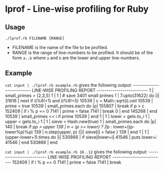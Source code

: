 lprof - Line-wise profiling for Ruby
====================================

Usage
-----

    ./lprof.rb FILENAME [RANGE]

* FILENAME is the name of the file to be profiled.
* RANGE is the range of line-numbers to be profiled. It should be of the form `a..b` where `a` and `b` are the lower and upper line-numbers.

Example
-------

`cat input | ./lprof.rb example.rb` gives the following output:
    --------------------------
     LINE-WISE PROFILING REPORT
    --------------------------
         1 | small_primes = [2,3,5]
         1 | 
         1 | # save 3401 small primes
         1 | 7.upto(31622) do |i|
     31616 |   next if (i%6!=1) and (i%6!=5)
     10539 |   c = Math::sqrt(i).ceil
     10539 |   prime = true
     10539 |   small_primes.each do |p|
    155807 |     break if p > c
    152409 |     if i % p == 0
      7141 |       prime = false
      7141 |       break
         0 |     end
    145268 |   end
     10539 |   small_primes << i if prime
     10539 | end
         1 | 
         1 | lower = gets.to_i
         1 | upper = gets.to_i
         1 | 
         1 | sieve = Hash.new(true)
         1 | small_primes.each do |p|
       140 |   break if p*p > upper
       139 |   n = (p >= lower) ? 2*p : lower+((p-lower%p)%p)
       139 |   n.step(upper, p) {|i| sieve[i] = false }
       139 | end
         1 | 
         1 | (upper-lower+1).times do |i|
    530866 |   if sieve[lower+i]
     41546 |     puts lower+i
     41546 |   end
    530866 | end


`cat input | ./lprof.rb example.rb 10..12` gives the following output:
     --------------------------
     LINE-WISE PROFILING REPORT
     --------------------------
    152409 |     if i % p == 0
      7141 |       prime = false
      7141 |       break



